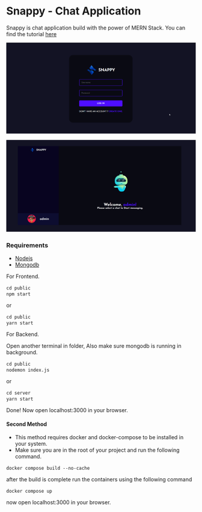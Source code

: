 # Snappy - Chat Application

Snappy is chat application build with the power of MERN Stack. You can find the tutorial [here](https://www.youtube.com/watch?v=otaQKODEUFs)

![login page](./images/snappy_login.png)

![home page](./images/snappy.png)

### Requirements

- [Nodejs](https://nodejs.org/en/download)
- [Mongodb](https://www.mongodb.com/docs/manual/administration/install-community/)

For Frontend.

```shell
cd public
npm start
```

or

```shell
cd public
yarn start
```

For Backend.

Open another terminal in folder, Also make sure mongodb is running in background.

```shell
cd public
nodemon index.js
```

or

```shell
cd server
yarn start
```

Done! Now open localhost:3000 in your browser.

#### Second Method

- This method requires docker and docker-compose to be installed in your system.
- Make sure you are in the root of your project and run the following command.

```shell
docker compose build --no-cache
```

after the build is complete run the containers using the following command

```shell
docker compose up
```

now open localhost:3000 in your browser.
